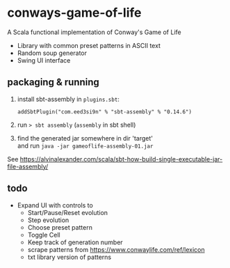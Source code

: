 # conways-game-of-life

A Scala functional implementation of Conway's Game of Life

- Library with common preset patterns in ASCII text
- Random soup generator  
- Swing UI interface

## packaging & running
1. install sbt-assembly in `plugins.sbt`:
   
       addSbtPlugin("com.eed3si9n" % "sbt-assembly" % "0.14.6")
   
2. run `> sbt assembly` (`assembly` in sbt shell)
3. find the generated jar somewhere in dir 'target'  
   and run `java -jar gameoflife-assembly-01.jar`
   
See https://alvinalexander.com/scala/sbt-how-build-single-executable-jar-file-assembly/

## todo

- Expand UI with controls to
  - Start/Pause/Reset evolution
  - Step evolution
  - Choose preset pattern 
  - Toggle Cell   
  - Keep track of generation number
  - scrape patterns from https://www.conwaylife.com/ref/lexicon
  - txt library version of patterns  

